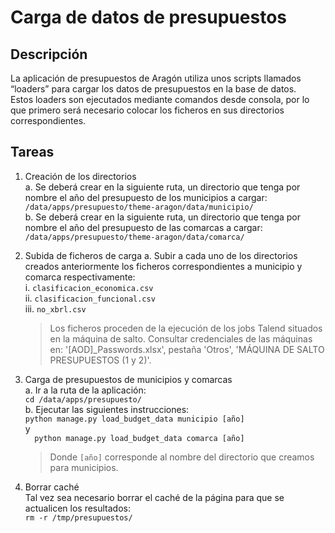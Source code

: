 # Carga de datos de presupuestos

## Descripción
La aplicación de presupuestos de Aragón utiliza unos scripts llamados “loaders” para cargar los datos de presupuestos en la base de datos.   
Estos loaders son ejecutados mediante comandos desde consola, por lo que primero será necesario colocar los ficheros en sus directorios correspondientes.

## Tareas
1. Creación de los directorios  
        a. Se deberá crear en la siguiente ruta, un directorio que tenga por nombre el año del presupuesto de los municipios a cargar:  
`/data/apps/presupuesto/theme-aragon/data/municipio/`  
        b. Se deberá crear en la siguiente ruta, un directorio que tenga por nombre el año del presupuesto de las comarcas a cargar:    
`/data/apps/presupuesto/theme-aragon/data/comarca/`  

2. Subida de ficheros de carga 
        a. Subir a cada uno de los directorios creados anteriormente los ficheros correspondientes a municipio y comarca respectivamente:  
            i. `clasificacion_economica.csv`  
            ii. `clasificacion_funcional.csv`  
            iii. `no_xbrl.csv`  
   > Los ficheros proceden de la ejecución de los jobs Talend situados en la máquina de salto.
   > Consultar credenciales de las máquinas en: '[AOD]_Passwords.xlsx', pestaña 'Otros', 'MÁQUINA DE SALTO PRESUPUESTOS (1 y 2)'.   
3. Carga de presupuestos de municipios y comarcas  
        a. Ir a la ruta de la aplicación:  
        ```
        cd /data/apps/presupuesto/
        ```  
        b. Ejecutar las siguientes instrucciones:  
        ```
        python manage.py load_budget_data municipio [año]  
        ```  
        y  
        ```  
        python manage.py load_budget_data comarca [año]  
        ```  
   > Donde `[año]` corresponde al nombre del directorio que creamos para municipios.  
        
4. Borrar caché  
        Tal vez sea necesario borrar el caché de la página para que se actualicen los resultados:  
        ```
        rm -r /tmp/presupuestos/
        ```

